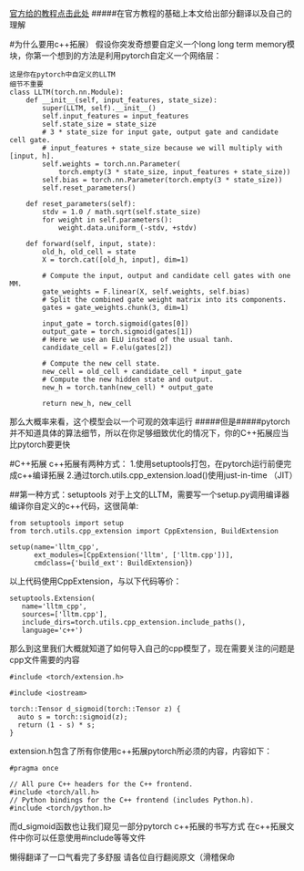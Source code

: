 [官方给的教程点击此处](https://pytorch.org/tutorials/advanced/cpp_extension.html)
#####在官方教程的基础上本文给出部分翻译以及自己的理解

#为什么要用c++拓展）
假设你突发奇想要自定义一个long long term memory模块，你第一个想到的方法是利用pytorch自定义一个网络层：
```
这是你在pytorch中自定义的LLTM
细节不重要
class LLTM(torch.nn.Module):
    def __init__(self, input_features, state_size):
        super(LLTM, self).__init__()
        self.input_features = input_features
        self.state_size = state_size
        # 3 * state_size for input gate, output gate and candidate cell gate.
        # input_features + state_size because we will multiply with [input, h].
        self.weights = torch.nn.Parameter(
            torch.empty(3 * state_size, input_features + state_size))
        self.bias = torch.nn.Parameter(torch.empty(3 * state_size))
        self.reset_parameters()

    def reset_parameters(self):
        stdv = 1.0 / math.sqrt(self.state_size)
        for weight in self.parameters():
            weight.data.uniform_(-stdv, +stdv)

    def forward(self, input, state):
        old_h, old_cell = state
        X = torch.cat([old_h, input], dim=1)

        # Compute the input, output and candidate cell gates with one MM.
        gate_weights = F.linear(X, self.weights, self.bias)
        # Split the combined gate weight matrix into its components.
        gates = gate_weights.chunk(3, dim=1)

        input_gate = torch.sigmoid(gates[0])
        output_gate = torch.sigmoid(gates[1])
        # Here we use an ELU instead of the usual tanh.
        candidate_cell = F.elu(gates[2])

        # Compute the new cell state.
        new_cell = old_cell + candidate_cell * input_gate
        # Compute the new hidden state and output.
        new_h = torch.tanh(new_cell) * output_gate

        return new_h, new_cell
```
那么大概率来看，这个模型会以一个可观的效率运行
#####但是#####pytorch并不知道具体的算法细节，所以在你足够细致优化的情况下，你的C++拓展应当比pytorch要更快


#C++拓展
c++拓展有两种方式：
1.使用setuptools打包，在pytorch运行前便完成c++编译拓展
2.通过torch.utils.cpp_extension.load()使用just-in-time （JIT）

##第一种方式：setuptools
对于上文的LLTM，需要写一个setup.py调用编译器编译你自定义的c++代码，这很简单:
```
from setuptools import setup
from torch.utils.cpp_extension import CppExtension, BuildExtension

setup(name='lltm_cpp',
      ext_modules=[CppExtension('lltm', ['lltm.cpp'])],
      cmdclass={'build_ext': BuildExtension})
```
以上代码使用CppExtension，与以下代码等价：
```
setuptools.Extension(
   name='lltm_cpp',
   sources=['lltm.cpp'],
   include_dirs=torch.utils.cpp_extension.include_paths(),
   language='c++')
```
那么到这里我们大概就知道了如何导入自己的cpp模型了，现在需要关注的问题是cpp文件需要的内容
```
#include <torch/extension.h>

#include <iostream>

torch::Tensor d_sigmoid(torch::Tensor z) {
  auto s = torch::sigmoid(z);
  return (1 - s) * s;
}
```
extension.h包含了所有你使用c++拓展pytorch所必须的内容，内容如下：
```
#pragma once

// All pure C++ headers for the C++ frontend.
#include <torch/all.h>
// Python bindings for the C++ frontend (includes Python.h).
#include <torch/python.h>

```
而d_sigmoid函数也让我们窥见一部分pytorch c++拓展的书写方式
在c++拓展文件中你可以任意使用#include<iostream>等等文件


懒得翻译了一口气看完了多舒服
请各位自行翻阅原文（滑稽保命


